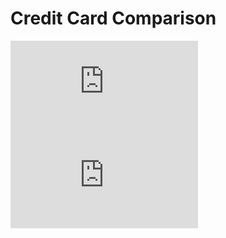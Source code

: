 # Credit Card Comparison


<embed src="https://shx-haah.github.io/docs/suggestions/02-CreditCardAdvice.pdf" type="application/pdf"/>

<embed src="https://shx-haah.github.io/pdfs/02-CreditCardAdvice.pdf" type="application/pdf"/>


